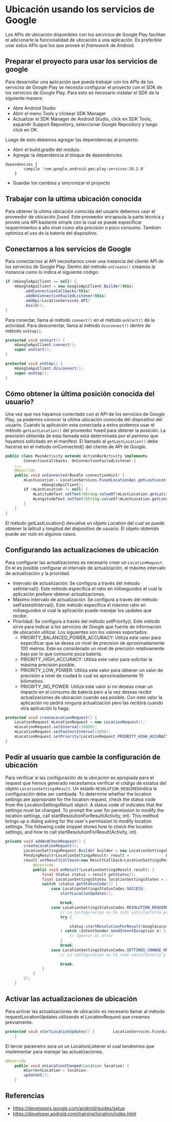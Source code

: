 # Ubicación usando los servicios de Google

Los APIs de ubicación disponibles con los servicios de Google Play facilitan el adicionarle la funcionalidad de ubicación a una aplicación. Es preferible usar estos APIs que los que provee el *framework* de Android.

## Preparar el proyecto para usar los servicios de google
Para desarrollar una aplicación que pueda trabajar con los APIs de los servicios de Google Play se necesita configurar el proyecto con el SDK de los servicios de Google Play. Para esto es necesario instalar el SDK de la siguiente manera:

 - Abre Android Studio
 - Abrir el menu Tools y clickear SDK Manager
 - Actualizar el SDK Manager de Android Studio, click en SDK Tools, expandir Support Repository, seleccionar Google Repository y luego click en OK.

Luego de esto debemos agregar las dependencias al proyecto:

 - Abrir el build.gradle del módulo.
 - Agregar la dependencia al bloque de dependencies
```groovie
dependencies {
        compile 'com.google.android.gms:play-services:10.2.0'
    }
```
 - Guardar los cambios y sincronizar el proyecto

## Trabajar con la ultima ubicación conocida
Para obtener la ultima ubicación conocida del usuario debemos usar el proveedor de ubicación *fused*. Este proveedor encapsula la parte técnica y provee una API bastante simple con la cual se puede especificar requerimientos a alto nivel como alta precisión o poco consumo. También optimiza el uso de la batería del dispositivo.

## Conectarnos a los servicios de Google
Para conectarnos al API necesitamos crear una instancia del cliente API de los servicios de Google Play. Dentro del método `onCreate()` creamos la instancia como lo indica el siguiente código:
```java
if (mGoogleApiClient == null) {
    mGoogleApiClient = new GoogleApiClient.Builder(this)
        .addConnectionCallbacks(this)
        .addOnConnectionFailedListener(this)
        .addApi(LocationServices.API)
        .build();
}
```
Para conectar, llama al método `connect()` en el método `onStart()` de la actividad. Para desconectar, llama al método `disconnect()` dentro de método `onStop()`.
```java
protected void onStart() {
    mGoogleApiClient.connect();
    super.onStart();
}

protected void onStop() {
    mGoogleApiClient.disconnect();
    super.onStop();
}
```

## Cómo obtener la última posición conocida del usuario?
Una vez que nos hayamos conectado con el API de los servicios de Google Play, ya podemos conocer la ultima ubicación conocida del dispositivo del usuario. Cuando la aplicación esta conectada a estos podemos usar el método `getLastLocation()` del proveedor fused para obtener la posición. La precisión obtenida de esta llamada está determinada por el permiso que hayamos solicitado en el manifest.
El llamado al `getLastLocation()` debe hacerse en el método onConnected() del cliente de API de Google.
```java
public class MainActivity extends ActionBarActivity implements
        ConnectionCallbacks, OnConnectionFailedListener {
    ...
    @Override
    public void onConnected(Bundle connectionHint) {
        mLastLocation = LocationServices.FusedLocationApi.getLastLocation(
                mGoogleApiClient);
        if (mLastLocation != null) {
            mLatitudeText.setText(String.valueOf(mLastLocation.getLatitude()));
            mLongitudeText.setText(String.valueOf(mLastLocation.getLongitude()));
        }
    }
}
```
El método getLastLocation() devuelve un objeto Location del cual se puede obtener la latitud y longitud del dispositivo de usuario. El objeto obtenido puede ser nulo en algunos casos.


## Configurando las actualizaciones de ubicación

Para configurar las actualizaciones es necesario crear un `LocationRequest`. En el es posible configurar el intervalo de actualización, el máximo intervalo de actualización y la prioridad.

 - Intervalo de actualización: Se configura a través del método setInterval(). Este método especifica el ratio en milisegundos el cual la aplicación prefiere obtener actualizaciones. 
 - Máximo intervalo de actualización: Se configura a través del método setFastestInterval(). Este método especifica el máximo ratio en milisegundos el cual la aplicación puede manejar los updates que recibe.
 - Prioridad: Se configura a través del método setPriority(). Este método sirve para indicar a los servicios de Google que fuente de información de ubicación utilizar.
Los siguientes son los valores soportados:
	 - PRIORITY_BALANCED_POWER_ACCURACY: Utiliza este valor para especificar que se desea un nivel de precision de aproximadamente 100 metros. Este es considerado un nivel de precisión relativamente bajo por lo que consume poca batería.
	 - PRIORITY_HIGH_ACCURACY: Utiliza este valor para solicitar la máxima precisión posible. 
	 - PRIORITY_LOW_POWER: Utiliza este valor para obtener un valor de precisión a nivel de ciudad lo cual es aproximadamente 10 kilómetros.
	 - PRIORITY_NO_POWER: Utiliza este valor si no deseas crear un impacto en el consumo de batería pero a la vez deseas recibir actualizaciones de ubicación cuando sea posible. Con este valor la aplicación no pedirá ninguna actualización pero las recibirá cuando otra aplicación lo haga.
```java
protected void createLocationRequest() {
    LocationRequest mLocationRequest = new LocationRequest();
    mLocationRequest.setInterval(10000);
    mLocationRequest.setFastestInterval(5000);
    mLocationRequest.setPriority(LocationRequest.PRIORITY_HIGH_ACCURACY);
}
```

## Pedir al usuario que cambie la configuración de ubicación
Para verificar si las configuración de la ubicación es apropiada para el request que hemos generado necesitamos verificar el código de estatus del objeto `LocationSettingsResult`. Un estado `RESOLUTION_REQUIRED`indica la configuración debe ser cambiada.
To determine whether the location settings are appropriate for the location request, check the status code from the LocationSettingsResult object. A status code of indicates that the settings must be changed. To prompt the user for permission to modify the location settings, call startResolutionForResult(Activity, int). This method brings up a dialog asking for the user's permission to modify location settings. The following code snippet shows how to check the location settings, and how to call startResolutionForResult(Activity, int).

```java
private void addAndCheckRequest() {
        createLocationRequest();
        LocationSettingsRequest.Builder builder = new LocationSettingsRequest.Builder().addLocationRequest(mLocationRequest);
        PendingResult<LocationSettingsResult> result =                LocationServices.SettingsApi.checkLocationSettings(mGoogleApiClient, builder.build());
        result.setResultCallback(new ResultCallback<LocationSettingsResult>() {
            @Override
            public void onResult(LocationSettingsResult result) {
                final Status status = result.getStatus();
                final LocationSettingsStates locationSettingsStates = result.getLocationSettingsStates();
                switch (status.getStatusCode()) {
                    case LocationSettingsStatusCodes.SUCCESS:
                        startLocationUpdates();

                        break;
                    case LocationSettingsStatusCodes.RESOLUTION_REQUIRED:
                        // La configuracion no ha sido satisfactoria pero puede ser arreglada mostrando el siguiente dialogo
                        try {

                            status.startResolutionForResult(GoogleLocationActivity.this, REQUEST_CHECK_SETTINGS);
                        } catch (IntentSender.SendIntentException e) {
                            // Ignorar el error
                        }
                        break;
                    case LocationSettingsStatusCodes.SETTINGS_CHANGE_UNAVAILABLE:
                        // La configuracion no ha sido satisfactoria y no hay nada que hacer por lo que el dialogo no se mostrara

                        break;
                }
            }
        });
    }
```

## Activar las actualizaciones de ubicación
Para activar las actualizaciones de ubicación es necesario llamar al método requestLocationUpdates utilizando el LocationRequest que creamos previamente.

```java
protected void startLocationUpdates() {        LocationServices.FusedLocationApi.requestLocationUpdates(mGoogleApiClient, mLocationRequest, this);
    }
```
El tercer parámetro sera un un LocationListener el cual tendremos que implementar para manejar las actualizaciones.

```java
@Override
    public void onLocationChanged(Location location) {
        mCurrentLocation = location;
        updateUI();
    }
```

## Referencias

 - https://developers.google.com/android/guides/setup
 - https://developer.android.com/training/location/index.html
